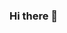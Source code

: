 ### Hi there 👋


<!-- Add Stats -->
<!-- ![Solomon's GitHub stats](https://github-readme-stats.vercel.app/api?username=solohcj&count_private=true&show_icons=true&theme=tokyonight) -->

<!-- Add Language -->

<!-- Add Category of Projects:
[add on list of each project, respective techniques and link-->



<!--
**solohcj/solohcj** is a ✨ _special_ ✨ repository because its `README.md` (this file) appears on your GitHub profile.

Here are some ideas to get you started:

- 🔭 I’m currently working on ...
- 🌱 I’m currently learning ...
- 👯 I’m looking to collaborate on ...
- 🤔 I’m looking for help with ...
- 💬 Ask me about ...
- 📫 How to reach me: ...
- 😄 Pronouns: ...
- ⚡ Fun fact: ...
-->
